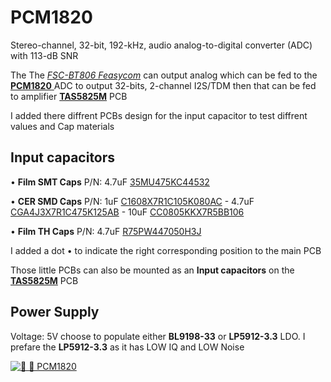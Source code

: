 # PCM1820

Stereo-channel, 32-bit, 192-kHz, audio analog-to-digital converter (ADC) with 113-dB SNR

The The [*FSC-BT806 Feasycom*](https://github.com/Mala2/FSC-BT806) can output analog which can be fed to the [**PCM1820** ](https://www.ti.com/product/PCM1820) ADC to output 32-bits, 2-channel I2S/TDM then that can be fed to amplifier **[TAS5825M](/Prototype/AMP_TAS5825M/)** PCB

I added there diffrent PCBs design for the input capacitor to test diffrent values and Cap materials


Input capacitors
-------------------

•  **Film SMT Caps** P/N: 4.7uF [35MU475KC44532](https://www.digikey.com/en/products/detail/rubycon/35MU475KC44532/9951738) 

•  **CER SMD Caps** P/N: 1uF [C1608X7R1C105K080AC](https://www.digikey.com/en/products/detail/tdk-corporation/C1608X7R1C105K080AC/634395) - 4.7uF [CGA4J3X7R1C475K125AB](https://www.digikey.com/en/products/detail/tdk-corporation/CGA4J3X7R1C475K125AB/2672862) - 10uF [CC0805KKX7R5BB106](https://www.digikey.com/en/products/detail/yageo/CC0805KKX7R5BB106/5195283)
 
•  **Film TH Caps** P/N: 4.7uF [R75PW447050H3J](https://www.digikey.com/en/products/detail/kemet/R75PW447050H3J/12144250) 

I added a dot • to indicate the right corresponding position to the main PCB

Those little PCBs can also be mounted as an **Input capacitors** on the **[TAS5825M](/Prototype/AMP_TAS5825M/)** PCB

Power Supply 
-------------------
Voltage: 5V choose to populate either **BL9198-33** or **LP5912-3.3** LDO. I prefare the **LP5912-3.3** as it has LOW IQ and LOW Noise




[![🎨 📐 PCM1820](https://www.ti.com/ds_dgm/images/fbd_sbasa61a.gif)](https://www.ti.com/product/PCM1820)

